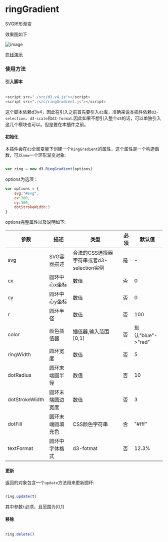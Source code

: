 # ringGradient
SVG环形渐变


效果图如下

![image](https://github.com/xswei/ringGradient/blob/master/1.gif)


[在线演示](https://bl.ocks.org/xswei/e1933d50b10e808fbb7b7b32c84adcd9)

### 使用方法

#### 引入脚本

```js

<script src="./src/d3.v4.js"></script>
<script src="./src/ringGradient.js"></script>

```

这个脚本依赖d3v4，因此在引入之前首先要引入`d3`库，准确来说本插件依赖`d3-selection`、`d3-scale`和`d3-format`.因此如果不想引入整个`d3`的话，可以单独引入这几个模块也可以。但是要在本插件之前。

#### 初始化

本插件会在`d3`全局变量下创建一个`RingGradient`的属性，这个属性是一个构造函数，可以`new`一个环形渐变对象:

```js

var ring = new d3.RingGradient(options)

```

options为选项：

```js
var options = {
	svg:"#svg",
	cx:300,
	cy:300,
	dotStrokeWidth:5
}

```

options完整属性以及说明如下:


 | 参数 | 描述 | 类型 | 必须 | 默认值
--- | --- | --- | --- | ---
svg | SVG容器描述 | 合法的CSS选择器字符串或者d3-selection实例 | 是 | -
cx | 圆环中心x坐标 | 数值 | 否 | 0
cy | 圆环中心y坐标 | 数值 | 否 | 0
r | 圆环半径 | 数值 | 否 | 100
color | 颜色插值器 | 插值器,输入范围[0,1] | 否 | 默认"blue"->"red"
ringWidth | 圆环宽度 | 数值 | 否 | 5
dotRadius | 圆环末端圆半径 | 数值 | 否 | 10
dotStrokeWidth | 圆环末端圆边宽度 | 数值 | 否 | 3
dotFill | 圆环末端圆填充色 | CSS颜色字符串 | 否 | "#fff"
textFormat | 圆环中字体格式 | d3-fotmat | 否 | 12.3%

#### 更新

返回的对象包含一个`update`方法用来更新圆环:

```js

ring.update(t)

```

其中参数`t`必须，且范围为[0,1]

#### 移除

```js

ring.delete()

```